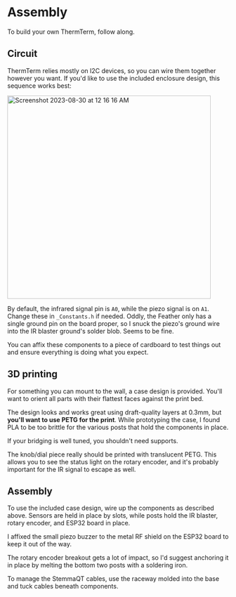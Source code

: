 # Assembly

To build your own ThermTerm, follow along.

## Circuit

ThermTerm relies mostly on I2C devices, so you can wire them together however you want. If you'd like to use the included enclosure design, this sequence works best:

<img width="463" alt="Screenshot 2023-08-30 at 12 16 16 AM" src="https://github.com/daniloc/ThermTerm/assets/213358/47833da7-6bec-4de0-9e52-ff1e73b030c3">

By default, the infrared signal pin is `A0`, while the piezo signal is on `A1`. Change these in `_Constants.h` if needed. Oddly, the Feather only has a single ground pin on the board proper, so I snuck the piezo's ground wire into the IR blaster ground's solder blob. Seems to be fine.

You can affix these components to a piece of cardboard to test things out and ensure everything is doing what you expect.

## 3D printing

For something you can mount to the wall, a case design is provided. You'll want to orient all parts with their flattest faces against the print bed.

The design looks and works great using draft-quality layers at 0.3mm, but **you'll want to use PETG for the print**. While prototyping the case, I found PLA to be too brittle for the various posts that hold the components in place.

If your bridging is well tuned, you shouldn't need supports.

The knob/dial piece really should be printed with translucent PETG. This allows you to see the status light on the rotary encoder, and it's probably important for the IR signal to escape as well.

## Assembly

To use the included case design, wire up the components as described above. Sensors are held in place by slots, while posts hold the IR blaster, rotary encoder, and ESP32 board in place.

I affixed the small piezo buzzer to the metal RF shield on the ESP32 board to keep it out of the way.

The rotary encoder breakout gets a lot of impact, so I'd suggest anchoring it in place by melting the bottom two posts with a soldering iron.

To manage the StemmaQT cables, use the raceway molded into the base and tuck cables beneath components.